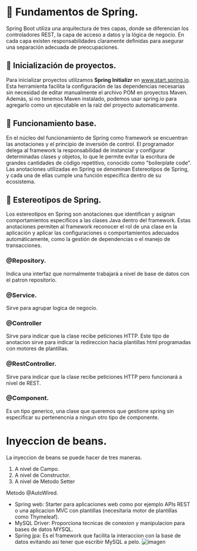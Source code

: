 # 📌 Fundamentos de Spring.
Spring Boot utiliza una arquitectura de tres capas, donde se diferencian los controladores REST, la capa de acceso a datos y la lógica de negocio. En cada capa existen responsabilidades claramente definidas para asegurar una separación adecuada de preocupaciones.


## 🔹 Inicialización de proyectos.
Para inicializar proyectos utilizamos **Spring Initializr** en www.start.spring.io. Esta herramienta facilita la configuración de las dependencias necesarias sin necesidad de editar manualmente el archivo POM en proyectos Maven. Además, si no tenemos Maven instalado, podemos usar spring.io para agregarlo como un ejecutable en la raíz del proyecto automaticamente.


## 🔹 Funcionamiento base.
En el núcleo del funcionamiento de Spring como framework se encuentran las anotaciones y el principio de inversión de control. El programador delega al framework la responsabilidad de instanciar y configurar determinadas clases y objetos, lo que le permite evitar la escritura de grandes cantidades de código repetitivo, conocido como "boilerplate code". Las anotaciones utilizadas en Spring se denominan Estereotipos de Spring, y cada una de ellas cumple una función específica dentro de su ecosistema.

## 🔹 Estereotipos de Spring.
Los estereotipos en Spring son anotaciones que identifican y asignan comportamientos específicos a las clases Java dentro del framework. Estas anotaciones permiten al framework reconocer el rol de una clase en la aplicación y aplicar las configuraciones o comportamientos adecuados automáticamente, como la gestión de dependencias o el manejo de transacciones.

### @Repository.
Indica una interfaz que normalmente trabajará a nivel de base de datos con el patron repositorio.
  
### @Service.
Sirve para agrupar logica de negocio.

### @Controller
Sirve para indicar que la clase recibe peticiones HTTP.
Este tipo de anotacion sirve para indicar la redireccion hacia plantillas html programadas con motores de plantillas.

### @RestController.
Sirve para indicar que la clase recibe peticiones HTTP pero funcionará a nivel de REST.

### @Component. 
Es un tipo generico, una clase que queremos que gestione spring sin especificar su pertenencnia a ningun otro tipo de componente.

# Inyeccion de beans.
La inyeccion de beans se puede hacer de tres maneras.
1. A nivel de Campo.
2. A nivel de Constructor.
3. A nivel de Metodo Setter

Metodo @AutoWired.


- Spring web: Starter para aplicaciones web como por ejemplo APIs REST o una aplicacion MVC con plantillas (necesitaria motor de plantillas como Thymeleaf).
- MySQL Driver: Proporciona tecnicas de conexion y manipulacion para bases de datos MYSQL.
- Spring jpa: Es el framework que facilita la interaccion con la base de datos evitando asi tener que escribir MySQL a pelo.
![imagen](https://github.com/user-attachments/assets/9d0cf5cd-54c8-41e4-9e5c-bfbcfac800f2)
